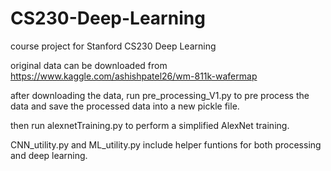 # CS230-Deep-Learning
course project for Stanford CS230 Deep Learning

original data can be downloaded from https://www.kaggle.com/ashishpatel26/wm-811k-wafermap

after downloading the data, run pre_processing_V1.py to pre process the data and save the processed data into a new pickle file. 

then run alexnetTraining.py to perform a simplified AlexNet training. 

CNN_utility.py and ML_utility.py include helper funtions for both processing and deep learning. 
